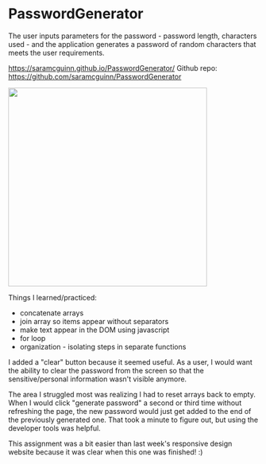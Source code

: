 # PasswordGenerator

The user inputs parameters for the password - password length, characters used - and the application generates a password of random characters that meets the user requirements.

https://saramcguinn.github.io/PasswordGenerator/
Github repo: https://github.com/saramcguinn/PasswordGenerator

<img src="Assets/PasswordGeneratorScreenshot" width="400">

Things I learned/practiced:
- concatenate arrays
- join array so items appear without separators
- make text appear in the DOM using javascript
- for loop
- organization - isolating steps in separate functions

I added a "clear" button because it seemed useful. As a user, I would want the ability to clear the password from the screen so that the sensitive/personal information wasn't visible anymore.

The area I struggled most was realizing I had to reset arrays back to empty. When I would click "generate password" a second or third time without refreshing the page, the new password would just get added to the end of the previously generated one. That took a minute to figure out, but using the developer tools was helpful.

This assignment was a bit easier than last week's responsive design website because it was clear when this one was finished! :)